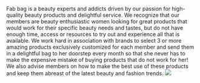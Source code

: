 Fab bag is a beauty experts and addicts driven by our passion for high-quality beauty products and delightful service. We recognize that our members are beauty enthusiastic women looking for great products that would work for their specific beauty needs and tastes, but do not have enough time, access or resources to try out and experience all that is available. We work hard in association with brands to select 3 or more amazing products exclusively customized for each member and send them in a delightful bag to her doorstep every month so that she never has to make the expensive mistake of buying products that do not work for her! We also advise members on how to make the best use of these products and keep them abreast of the latest beauty and fashion trends.
<img src="https://encrypted-tbn0.gstatic.com/images?q=tbn:ANd9GcRZGApmLEdaZouVZQB4lKl3vO4Z2T78VbBQcg&usqp=CAU"/>

